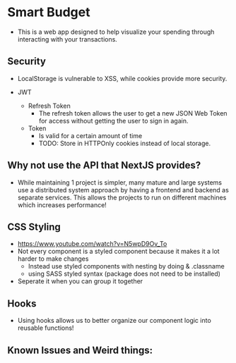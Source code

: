 # Smart Budget
- This is a web app designed to help visualize your spending through interacting with your transactions.


## Security
- LocalStorage is vulnerable to XSS, while cookies provide more security.


- JWT
	- Refresh Token 
		- The refresh token allows the user to get a new JSON Web Token for access without getting the user to sign in again.
	- Token
		- Is valid for a certain amount of time
		- TODO: Store in HTTPOnly cookies instead of local storage.

## Why not use the API that NextJS provides?
- While maintaining 1 project is simpler, many mature and large systems use a distributed system approach by having a frontend and backend as separate services. This allows the projects to run on different machines which increases performance!

## CSS Styling
- https://www.youtube.com/watch?v=N5wpD9Ov_To
- Not every component is a styled component because it makes it a lot harder to make changes
	- Instead use styled components with nesting by doing & .classname
	- using SASS styled syntax (package does not need to be installed)
- Seperate it when you can group it together

## Hooks
- Using hooks allows us to better organize our component logic into reusable functions!

## Known Issues and Weird things:
